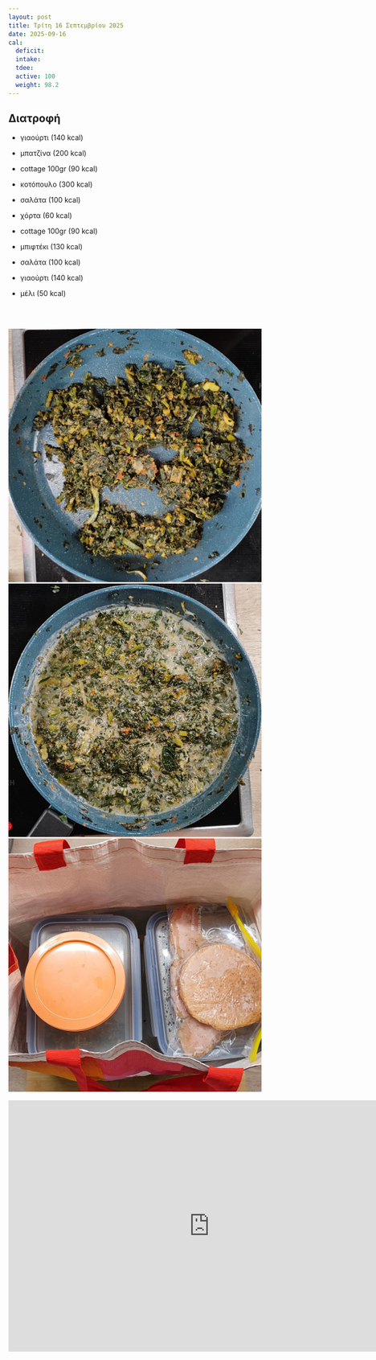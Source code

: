 ```yaml
---
layout: post
title: Τρίτη 16 Σεπτεμβρίου 2025
date: 2025-09-16
cal:
  deficit: 
  intake: 
  tdee: 
  active: 100
  weight: 98.2
---
```


## Διατροφή

- γιαούρτι (140 kcal)
- μπατζίνα (200 kcal)

- cottage 100gr (90 kcal)
- κοτόπουλο (300 kcal)
- σαλάτα (100 kcal)

- χόρτα (60 kcal)


- cottage 100gr (90 kcal)
- μπιφτέκι (130 kcal)
- σαλάτα (100 kcal)

- γιαούρτι (140 kcal)
- μέλι (50 kcal)

<br>
<br>

![pic](/pics/2025-09-16/1.jpg)<br>
![pic](/pics/2025-09-16/2.jpg)<br>
![pic](/pics/2025-09-16/3.jpg)<br>



<iframe width="800" height="500" src="https://www.youtube.com/embed/_VdctHnJVGg" frameborder="0" allow="accelerometer; autoplay; clipboard-write; encrypted-media; gyroscope; picture-in-picture" allowfullscreen></iframe>








